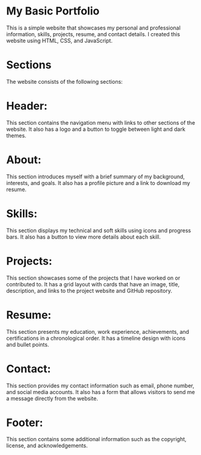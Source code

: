 # My Basic Portfolio
This is a simple website that showcases my personal and professional information, skills, projects, resume, and contact details. I created this website using HTML, CSS, and JavaScript.

# Sections
The website consists of the following sections:

# Header:
This section contains the navigation menu with links to other sections of the website. It also has a logo and a button to toggle between light and dark themes.

# About:
This section introduces myself with a brief summary of my background, interests, and goals. It also has a profile picture and a link to download my resume.

# Skills:
This section displays my technical and soft skills using icons and progress bars. It also has a button to view more details about each skill.

# Projects:
This section showcases some of the projects that I have worked on or contributed to. It has a grid layout with cards that have an image, title, description, and links to the project website and GitHub repository.

# Resume:
This section presents my education, work experience, achievements, and certifications in a chronological order. It has a timeline design with icons and bullet points.

# Contact:
This section provides my contact information such as email, phone number, and social media accounts. It also has a form that allows visitors to send me a message directly from the website.

# Footer:
This section contains some additional information such as the copyright, license, and acknowledgements.
